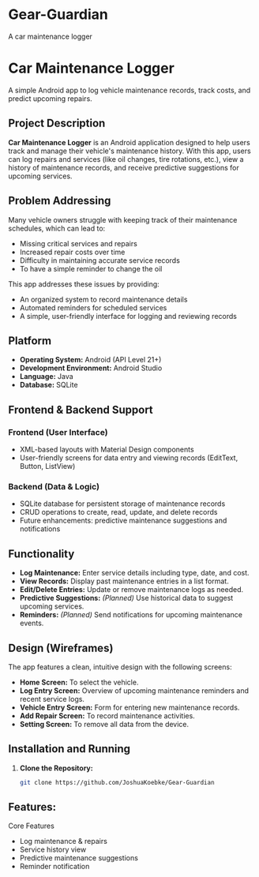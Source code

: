 # Gear-Guardian
A car maintenance logger
# Car Maintenance Logger

A simple Android app to log vehicle maintenance records, track costs, and predict upcoming repairs.

## Project Description

**Car Maintenance Logger** is an Android application designed to help users track and manage their vehicle's maintenance history. With this app, users can log repairs and services (like oil changes, tire rotations, etc.), view a history of maintenance records, and receive predictive suggestions for upcoming services.

## Problem Addressing

Many vehicle owners struggle with keeping track of their maintenance schedules, which can lead to:
- Missing critical services and repairs
- Increased repair costs over time
- Difficulty in maintaining accurate service records
- To have a simple reminder to change the oil

This app addresses these issues by providing:
- An organized system to record maintenance details
- Automated reminders for scheduled services
- A simple, user-friendly interface for logging and reviewing records

## Platform

- **Operating System:** Android (API Level 21+)
- **Development Environment:** Android Studio
- **Language:** Java
- **Database:** SQLite

## Frontend & Backend Support

### Frontend (User Interface)
- XML-based layouts with Material Design components
- User-friendly screens for data entry and viewing records (EditText, Button, ListView)

### Backend (Data & Logic)
- SQLite database for persistent storage of maintenance records
- CRUD operations to create, read, update, and delete records
- Future enhancements: predictive maintenance suggestions and notifications

## Functionality

- **Log Maintenance:** Enter service details including type, date, and cost.
- **View Records:** Display past maintenance entries in a list format.
- **Edit/Delete Entries:** Update or remove maintenance logs as needed.
- **Predictive Suggestions:** *(Planned)* Use historical data to suggest upcoming services.
- **Reminders:** *(Planned)* Send notifications for upcoming maintenance events.

## Design (Wireframes)

The app features a clean, intuitive design with the following screens:
- **Home Screen:** To select the vehicle.
- **Log Entry Screen:** Overview of upcoming maintenance reminders and recent service logs.
- **Vehicle Entry Screen:** Form for entering new maintenance records.
- **Add Repair Screen:** To record maintenance activities.
- **Setting Screen:** To remove all data from the device.


## Installation and Running

1. **Clone the Repository:**
   ```bash
   git clone https://github.com/JoshuaKoebke/Gear-Guardian


## Features:
Core Features
-	Log maintenance & repairs
-	Service history view
-	Predictive maintenance suggestions
-	Reminder notification

